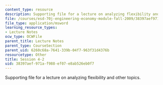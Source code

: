 ```yaml
---
content_type: resource
description: Supporting file for a lecture on analyzing flexibility and other topics.
file: /courses/esd-70j-engineering-economy-module-fall-2009/38397aef971af988ef07e8ab526eb0f7_ESD70session4_2.xls
file_type: application/msword
learning_resource_types:
- Lecture Notes
ocw_type: OCWFile
parent_title: Lecture Notes
parent_type: CourseSection
parent_uid: 6260c68a-7641-339b-04f7-963f31d4376b
resourcetype: Other
title: Session 4-2
uid: 38397aef-971a-f988-ef07-e8ab526eb0f7
---
```

Supporting file for a lecture on analyzing flexibility and other topics.

